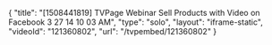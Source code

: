 {
    "title": "[1508441819] TVPage Webinar  Sell Products with Video on Facebook 3 27 14 10 03 AM",
    "type": "solo",
    "layout": "iframe-static",
    "videoId": "121360802",
    "url": "\/tvpembed\/121360802"
}
